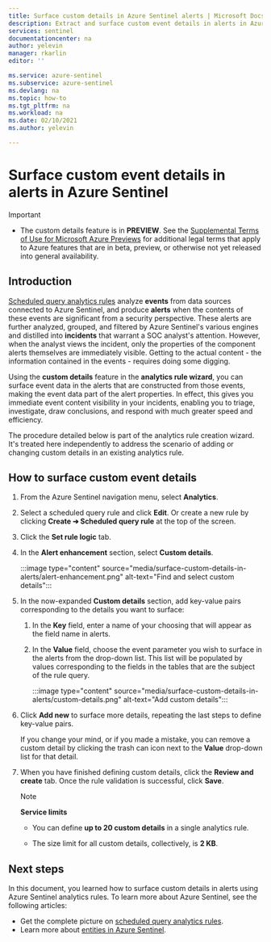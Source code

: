 ```yaml
---
title: Surface custom details in Azure Sentinel alerts | Microsoft Docs
description: Extract and surface custom event details in alerts in Azure Sentinel analytics rules, for better and more complete incident information
services: sentinel
documentationcenter: na
author: yelevin
manager: rkarlin
editor: ''

ms.service: azure-sentinel
ms.subservice: azure-sentinel
ms.devlang: na
ms.topic: how-to
ms.tgt_pltfrm: na
ms.workload: na
ms.date: 02/10/2021
ms.author: yelevin

---
```

# Surface custom event details in alerts in Azure Sentinel 

> [!IMPORTANT]
>
> - The custom details feature is in **PREVIEW**. See the [Supplemental Terms of Use for Microsoft Azure Previews](https://azure.microsoft.com/support/legal/preview-supplemental-terms/) for additional legal terms that apply to Azure features that are in beta, preview, or otherwise not yet released into general availability.

## Introduction

[Scheduled query analytics rules](tutorial-detect-threats-custom.md) analyze **events** from data sources connected to Azure Sentinel, and produce **alerts** when the contents of these events are significant from a security perspective. These alerts are further analyzed, grouped, and filtered by Azure Sentinel's various engines and distilled into **incidents** that warrant a SOC analyst's attention. However, when the analyst views the incident, only the properties of the component alerts themselves are immediately visible. Getting to the actual content - the information contained in the events - requires doing some digging.

Using the **custom details** feature in the **analytics rule wizard**, you can surface event data in the alerts that are constructed from those events, making the event data part of the alert properties. In effect, this gives you immediate event content visibility in your incidents, enabling you to triage, investigate, draw conclusions, and respond with much greater speed and efficiency.

The procedure detailed below is part of the analytics rule creation wizard. It's treated here independently to address the scenario of adding or changing custom details in an existing analytics rule.

## How to surface custom event details

1. From the Azure Sentinel navigation menu, select **Analytics**.

1. Select a scheduled query rule and click **Edit**. Or create a new rule by clicking **Create &#10132; Scheduled query rule** at the top of the screen.

1. Click the **Set rule logic** tab.

1. In the **Alert enhancement** section, select **Custom details**.

    :::image type="content" source="media/surface-custom-details-in-alerts/alert-enhancement.png" alt-text="Find and select custom details":::

1. In the now-expanded **Custom details** section, add key-value pairs corresponding to the details you want to surface:

    1. In the **Key** field, enter a name of your choosing that will appear as the field name in alerts.

    1. In the **Value** field, choose the event parameter you wish to surface in the alerts from the drop-down list. This list will be populated by values corresponding to the fields in the tables that are the subject of the rule query.
    
        :::image type="content" source="media/surface-custom-details-in-alerts/custom-details.png" alt-text="Add custom details":::

1. Click **Add new** to surface more details, repeating the last steps to define key-value pairs. 

    If you change your mind, or if you made a mistake, you can remove a custom detail by clicking the trash can icon next to the **Value** drop-down list for that detail.

1. When you have finished defining custom details, click the **Review and create** tab. Once the rule validation is successful, click **Save**.

    > [!NOTE]
    > 
    >**Service limits**
    > - You can define **up to 20 custom details** in a single analytics rule.
    >
    > - The size limit for all custom details, collectively, is **2 KB**.

## Next steps
In this document, you learned how to surface custom details in alerts using Azure Sentinel analytics rules. To learn more about Azure Sentinel, see the following articles:
- Get the complete picture on [scheduled query analytics rules](tutorial-detect-threats-custom.md).
- Learn more about [entities in Azure Sentinel](entities-in-azure-sentinel.md).
